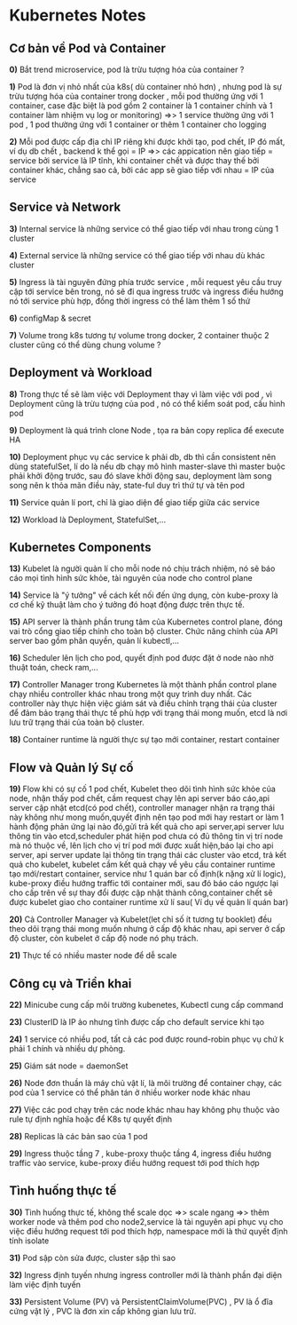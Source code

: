 # Kubernetes Notes

## Cơ bản về Pod và Container

**0)** Bắt trend microservice, pod là trừu tượng hóa của container ? 

**1)** Pod là đơn vị nhỏ nhất của k8s( dù container nhỏ hơn) , nhưng pod là sự trừu tượng hóa của container trong docker , mỗi pod thường ứng với 1 container, case đặc biệt là pod gồm 2 container là 1 container chính và 1 container làm nhiệm vụ log or monitoring) =>> 1 service thường ứng với 1 pod , 1 pod thường ứng với 1 container or thêm 1 container cho logging

**2)** Mỗi pod được cấp địa chỉ IP riêng khi được khởi tạo, pod chết, IP đó mất, ví dụ db chết , backend k thể gọi = IP =>> các appication nên giao tiếp = service bởi service là IP tĩnh, khi container chết và được thay thế bởi container khác, chẳng sao cả, bởi các app sẽ giao tiếp với nhau = IP của service

## Service và Network

**3)** Internal service là những service có thể giao tiếp với nhau trong cùng 1 cluster

**4)** External service là những service có thể giao tiếp với nhau dù khác cluster

**5)** Ingress là tài nguyên đứng phía trước service , mỗi request yêu cầu truy cập tới service bên trong, nó sẽ đi qua ingress trước và ingress điều hướng nó tới service phù hợp, đồng thời ingress có thể làm thêm 1 số thứ

**6)** configMap & secret

**7)** Volume trong k8s tương tự volume trong docker, 2 container thuộc 2 cluster cũng có thể dùng chung volume ? 

## Deployment và Workload

**8)** Trong thực tế sẽ làm việc với Deployment thay vì làm việc với pod , vì Deployment cũng là trừu tượng của pod , nó có thể kiểm soát pod, cấu hình pod

**9)** Deployment là quá trình clone Node , tọa ra bản copy replica để execute HA

**10)** Deployment phục vụ các service k phải db, db thì cần consistent nên dùng statefulSet, lí do là nếu db chạy mô hình master-slave thì master buộc phải khởi động trước, sau đó slave khởi động sau, deployment làm song song nên k thỏa mãn điều này, state-ful duy trì thứ tự và tên pod

**11)** Service quản lí port, chỉ là giao diện để giao tiếp giữa các service

**12)** Workload là Deployment, StatefulSet,...

## Kubernetes Components

**13)** Kubelet là người quản lí cho mỗi node nó chịu trách nhiệm, nó sẽ báo cáo mọi tình hình sức khỏe, tài nguyên của node cho control plane

**14)** Service là "ý tưởng" về cách kết nối đến ứng dụng, còn kube-proxy là cơ chế kỹ thuật làm cho ý tưởng đó hoạt động được trên thực tế.

**15)** API server là thành phần trung tâm của Kubernetes control plane, đóng vai trò cổng giao tiếp chính cho toàn bộ cluster. Chức năng chính của API server bao gồm phân quyền, quản lí kubectl,...

**16)** Scheduler lên lịch cho pod, quyết định pod được đặt ở node nào nhờ thuật toán, check ram,...

**17)** Controller Manager trong Kubernetes là một thành phần control plane chạy nhiều controller khác nhau trong một quy trình duy nhất. Các controller này thực hiện việc giám sát và điều chỉnh trạng thái của cluster để đảm bảo trạng thái thực tế phù hợp với trạng thái mong muốn, etcd là nơi lưu trữ trạng thái của toàn bộ cluster.

**18)** Container runtime là người thực sự tạo mới container, restart container

## Flow và Quản lý Sự cố

**19)** Flow khi có sự cố 1 pod chết, Kubelet theo dõi tình hình sức khỏe của node, nhận thấy pod chết, cầm request chạy lên api server báo cáo,api server cập nhật etcd(có pod chết), controller manager nhận ra trạng thái này không như mong muốn,quyết định nên tạo pod mới hay restart or làm 1 hành động phản ứng lại nào đó,gửi trả kết quả cho api server,api server lưu thông tin vào etcd,scheduler phát hiện pod chưa có đủ thông tin vị trí node mà nó thuộc về, lên lịch cho vị trí pod mới được xuất hiện,báo lại cho api server, api server update lại thông tin trạng thái các cluster vào etcd, trả kết quả cho kubelet, kubelet cầm kết quả chạy về yêu cầu container runtime tạo mới/restart container,
service như 1 quán bar cố định(k nặng xử lí logic), kube-proxy điều hướng traffic tới container mới, sau đó báo cáo ngược lại cho cấp trên về sự thay đổi được cập nhật thành công,container chết sẽ được kubelet giao cho container runtime xử lí sau( Ví dụ về quản lí quán bar)

**20)** Cả Controller Manager và Kubelet(let chỉ số ít tương tự booklet) đều theo dõi trạng thái mong muốn nhưng ở cấp độ khác nhau, api server ở cấp độ cluster, còn kubelet ở cấp độ node nó phụ trách.

**21)** Thực tế có nhiều master node để  dễ scale

## Công cụ và Triển khai

**22)** Minicube cung cấp môi trường kubenetes, Kubectl cung cấp command

**23)** ClusterID là IP ảo nhưng tĩnh được cấp cho default service khi tạo

**24)** 1 service có nhiều pod, tất cả các pod được round-robin phục vụ chứ k phải 1 chính và nhiều dự phòng.

**25)** Giám sát node = daemonSet

**26)** Node đơn thuần là máy chủ vật lí, là môi trường để container chạy, các pod của 1 service có thể phân tán ở nhiều worker node khác nhau

**27)** Việc các pod chạy trên các node khác nhau hay không phụ thuộc vào rule tự định nghĩa hoặc để K8s tự quyết định

**28)** Replicas là các bản sao của 1 pod

**29)** Ingress thuộc tầng 7 , kube-proxy thuộc tầng 4, ingress điều hướng traffic vào service, kube-proxy điều hướng request tới pod thích hợp

## Tình huống thực tế

**30)** Tình huống thực tế, không thể scale dọc =>> scale ngang =>> thêm worker node và thêm pod cho node2,service là tài nguyên api phục vụ cho việc điều hướng request tới pod thích hợp, namespace mới là thứ quyết định tính isolate

**31)** Pod sập còn sửa được, cluster sập thì sao

**32)** Ingress định tuyến nhưng ingress controller mới là thành phần đại diện làm việc định tuyến

**33)** Persistent Volume (PV) và PersistentClaimVolume(PVC) , PV là ổ đĩa cứng vật lý , PVC là đơn xin cấp không gian lưu trữ.